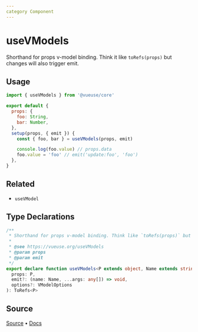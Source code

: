 ```yaml
---
category Component
---
```


# useVModels

Shorthand for props v-model binding. Think it like `toRefs(props)` but changes will also trigger emit.

## Usage

```js
import { useVModels } from '@vueuse/core'

export default {
  props: {
    foo: String,
    bar: Number,
  },
  setup(props, { emit }) {
    const { foo, bar } = useVModels(props, emit)

    console.log(foo.value) // props.data
    foo.value = 'foo' // emit('update:foo', 'foo')
  },
}
```

## Related

- `useVModel`


<!--FOOTER_STARTS-->
## Type Declarations

```typescript
/**
 * Shorthand for props v-model binding. Think like `toRefs(props)` but changes will also emit out.
 *
 * @see https://vueuse.org/useVModels
 * @param props
 * @param emit
 */
export declare function useVModels<P extends object, Name extends string>(
  props: P,
  emit?: (name: Name, ...args: any[]) => void,
  options?: VModelOptions
): ToRefs<P>
```

## Source

[Source](https://github.com/vueuse/vueuse/blob/main/packages/core/useVModels/index.ts) • [Docs](https://github.com/vueuse/vueuse/blob/main/packages/core/useVModels/index.md)


<!--FOOTER_ENDS-->
